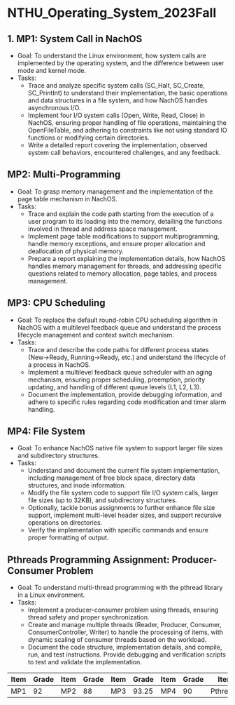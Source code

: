 # NTHU_Operating_System_2023Fall

## 1. MP1: System Call in NachOS
- Goal: To understand the Linux environment, how system calls are implemented by the operating system, and the difference between user mode and kernel mode.
- Tasks:
  - Trace and analyze specific system calls (SC_Halt, SC_Create, SC_PrintInt) to understand their implementation, the basic operations and data structures in a file system, and how NachOS handles asynchronous I/O.
  - Implement four I/O system calls (Open, Write, Read, Close) in NachOS, ensuring proper handling of file operations, maintaining the OpenFileTable, and adhering to constraints like not using standard IO functions or modifying certain directories.
  - Write a detailed report covering the implementation, observed system call behaviors, encountered challenges, and any feedback.

## MP2: Multi-Programming
- Goal: To grasp memory management and the implementation of the page table mechanism in NachOS.
- Tasks:
  - Trace and explain the code path starting from the execution of a user program to its loading into the memory, detailing the functions involved in thread and address space management.
  - Implement page table modifications to support multiprogramming, handle memory exceptions, and ensure proper allocation and deallocation of physical memory.
  - Prepare a report explaining the implementation details, how NachOS handles memory management for threads, and addressing specific questions related to memory allocation, page tables, and process management.

## MP3: CPU Scheduling
- Goal: To replace the default round-robin CPU scheduling algorithm in NachOS with a multilevel feedback queue and understand the process lifecycle management and context switch mechanism.
- Tasks:
  - Trace and describe the code paths for different process states (New→Ready, Running→Ready, etc.) and understand the lifecycle of a process in NachOS.
  - Implement a multilevel feedback queue scheduler with an aging mechanism, ensuring proper scheduling, preemption, priority updating, and handling of different queue levels (L1, L2, L3).
  - Document the implementation, provide debugging information, and adhere to specific rules regarding code modification and timer alarm handling.

## MP4: File System
- Goal: To enhance NachOS native file system to support larger file sizes and subdirectory structures.
- Tasks:
  - Understand and document the current file system implementation, including management of free block space, directory data structures, and inode information.
  - Modify the file system code to support file I/O system calls, larger file sizes (up to 32KB), and subdirectory structures.
  - Optionally, tackle bonus assignments to further enhance file size support, implement multi-level header sizes, and support recursive operations on directories.
  - Verify the implementation with specific commands and ensure proper formatting of output.

## Pthreads Programming Assignment: Producer-Consumer Problem
- Goal: To understand multi-thread programming with the pthread library in a Linux environment.
- Tasks:
  - Implement a producer-consumer problem using threads, ensuring thread safety and proper synchronization.
  - Create and manage multiple threads (Reader, Producer, Consumer, ConsumerController, Writer) to handle the processing of items, with dynamic scaling of consumer threads based on the workload.
  - Document the code structure, implementation details, and compile, run, and test instructions.
Provide debugging and verification scripts to test and validate the implementation.


| Item | Grade | Item | Grade | Item | Grade |  Item | Grade |  Item | Grade | 
| ---- | ----- | ---- | ----- | ---- | ----- | ---- | ----- | ---- | ----- | 
| MP1 | 92  |  MP2 | 88  | MP3 | 93.25  | MP4 | 90  | Pthreads | 100  |
